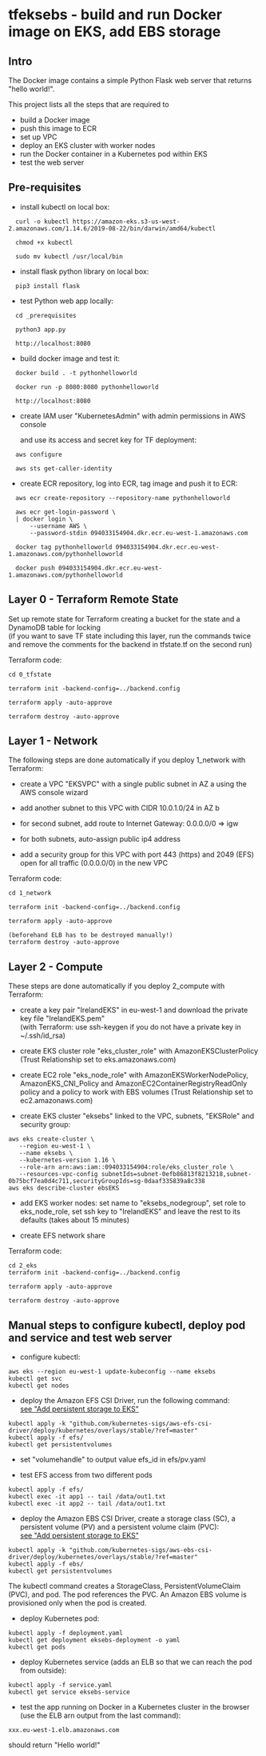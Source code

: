 # tfeksebs - build and run Docker image on EKS, add EBS storage

## Intro

The Docker image contains a simple Python Flask web server that returns "hello world!".

This project lists all the steps that are required to 
- build a Docker image
- push this image to ECR
- set up VPC
- deploy an EKS cluster with worker nodes
- run the Docker container in a Kubernetes pod within EKS
- test the web server


## Pre-requisites

* install kubectl on local box:
```
  curl -o kubectl https://amazon-eks.s3-us-west-2.amazonaws.com/1.14.6/2019-08-22/bin/darwin/amd64/kubectl

  chmod +x kubectl

  sudo mv kubectl /usr/local/bin
```
* install flask python library on local box:
```
  pip3 install flask
```
* test Python web app locally:
```
  cd _prerequisites

  python3 app.py

  http://localhost:8080
```
* build docker image and test it:
```  
  docker build . -t pythonhelloworld

  docker run -p 8080:8080 pythonhelloworld
  
  http://localhost:8080
```
* create IAM user "KubernetesAdmin" with admin permissions in AWS console

  and use its access and secret key for TF deployment:
```
  aws configure

  aws sts get-caller-identity
```
* create ECR repository, log into ECR, tag image and push it to ECR:
```
  aws ecr create-repository --repository-name pythonhelloworld

  aws ecr get-login-password \
  | docker login \
      --username AWS \
      --password-stdin 094033154904.dkr.ecr.eu-west-1.amazonaws.com

  docker tag pythonhelloworld 094033154904.dkr.ecr.eu-west-1.amazonaws.com/pythonhelloworld

  docker push 094033154904.dkr.ecr.eu-west-1.amazonaws.com/pythonhelloworld
```

## Layer 0 - Terraform Remote State 

Set up remote state for Terraform creating a bucket for the state and a DynamoDB table for locking<br>
(if you want to save TF state including this layer, run the commands twice and remove the comments for the backend in tfstate.tf on the second run)

Terraform code:
```
cd 0_tfstate

terraform init -backend-config=../backend.config

terraform apply -auto-approve

terraform destroy -auto-approve
```

## Layer 1 - Network

The following steps are done automatically if you deploy 1_network with Terraform:

* create a VPC "EKSVPC" with a single public subnet in AZ a using the AWS console wizard

* add another subnet to this VPC with CIDR 10.0.1.0/24 in AZ b

* for second subnet, add route to Internet Gateway: 0.0.0.0/0 => igw

* for both subnets, auto-assign public ip4 address

* add a security group for this VPC with port 443 (https) and 2049 (EFS) open for all traffic (0.0.0.0/0) in the new VPC


Terraform code:
```
cd 1_network

terraform init -backend-config=../backend.config

terraform apply -auto-approve

(beforehand ELB has to be destroyed manually!)
terraform destroy -auto-approve
```

## Layer 2 - Compute

These steps are done automatically if you deploy 2_compute with Terraform:

* create a key pair "IrelandEKS" in eu-west-1 and download the private key file "IrelandEKS.pem"<br>
(with Terraform: use ssh-keygen if you do not have a private key in ~/.ssh/id_rsa)

* create EKS cluster role "eks_cluster_role" with AmazonEKSClusterPolicy (Trust Relationship set to eks.amazonaws.com)

* create EC2 role "eks_node_role" with AmazonEKSWorkerNodePolicy, AmazonEKS_CNI_Policy and AmazonEC2ContainerRegistryReadOnly policy and a policy to work with EBS volumes (Trust Relationship set to ec2.amazonaws.com)

* create EKS cluster "eksebs" linked to the VPC, subnets, "EKSRole" and security group:
```
aws eks create-cluster \
   --region eu-west-1 \
   --name eksebs \
   --kubernetes-version 1.16 \
   --role-arn arn:aws:iam::094033154904:role/eks_cluster_role \
   --resources-vpc-config subnetIds=subnet-0efb86813f8213218,subnet-0b75bcf7ea0d4c711,securityGroupIds=sg-0daaf335839a8c338
aws eks describe-cluster ebsEKS
```

* add EKS worker nodes: set name to "eksebs_nodegroup", set role to eks_node_role, set ssh key to "IrelandEKS" and leave the rest to its defaults (takes about 15 minutes)

* create EFS network share

Terraform code:
```
cd 2_eks
terraform init -backend-config=../backend.config

terraform apply -auto-approve

terraform destroy -auto-approve
```

## Manual steps to configure kubectl, deploy pod and service and test web server

* configure kubectl:
```
aws eks --region eu-west-1 update-kubeconfig --name eksebs
kubectl get svc
kubectl get nodes
```

* deploy the Amazon EFS CSI Driver, run the following command:<br>
[see "Add persistent storage to EKS"](https://aws.amazon.com/premiumsupport/knowledge-center/eks-persistent-storage/)
```
kubectl apply -k "github.com/kubernetes-sigs/aws-efs-csi-driver/deploy/kubernetes/overlays/stable/?ref=master"
kubectl apply -f efs/
kubectl get persistentvolumes
```

* set "volumehandle" to output value efs_id in efs/pv.yaml

* test EFS access from two different pods
```
kubectl apply -f efs/
kubectl exec -it app1 -- tail /data/out1.txt 
kubectl exec -it app2 -- tail /data/out1.txt
```

* deploy the Amazon EBS CSI Driver, create a storage class (SC), a persistent volume (PV) and a persistent volume claim (PVC):<br>
[see "Add persistent storage to EKS"](https://aws.amazon.com/premiumsupport/knowledge-center/eks-persistent-storage/)
```
kubectl apply -k "github.com/kubernetes-sigs/aws-ebs-csi-driver/deploy/kubernetes/overlays/stable/?ref=master"
kubectl apply -f ebs/
kubectl get persistentvolumes
```
The kubectl command creates a StorageClass, PersistentVolumeClaim (PVC), and pod. The pod references the PVC. An Amazon EBS volume is provisioned only when the pod is created.

* deploy Kubernetes pod:
```
kubectl apply -f deployment.yaml
kubectl get deployment eksebs-deployment -o yaml
kubectl get pods
```

* deploy Kubernetes service (adds an ELB so that we can reach the pod from outside):
```
kubectl apply -f service.yaml
kubectl get service eksebs-service
```

* test the app running on Docker in a Kubernetes cluster in the browser (use the ELB arn output from the last command):
```
xxx.eu-west-1.elb.amazonaws.com
```
should return "Hello world!"
